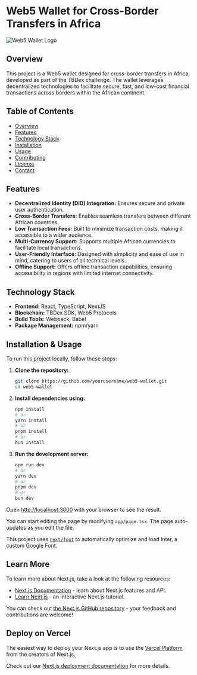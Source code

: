 # Web5 Wallet for Cross-Border Transfers in Africa

![Web5 Wallet Logo](./src/app/favicon.ico)

## Overview

This project is a Web5 wallet designed for cross-border transfers in Africa, developed as part of the TBDex challenge. The wallet leverages decentralized technologies to facilitate secure, fast, and low-cost financial transactions across borders within the African continent.

## Table of Contents

- [Overview](#overview)
- [Features](#features)
- [Technology Stack](#technology-stack)
- [Installation](#installation)
- [Usage](#usage)
- [Contributing](#contributing)
- [License](#license)
- [Contact](#contact)

## Features

- **Decentralized Identity (DID) Integration:** Ensures secure and private user authentication.
- **Cross-Border Transfers:** Enables seamless transfers between different African countries.
- **Low Transaction Fees:** Built to minimize transaction costs, making it accessible to a wider audience.
- **Multi-Currency Support:** Supports multiple African currencies to facilitate local transactions.
- **User-Friendly Interface:** Designed with simplicity and ease of use in mind, catering to users of all technical levels.
- **Offline Support:** Offers offline transaction capabilities, ensuring accessibility in regions with limited internet connectivity.

## Technology Stack

- **Frontend:** React, TypeScript, NextJS
- **Blockchain:** TBDex SDK, Web5 Protocols
- **Build Tools:** Webpack, Babel
- **Package Management:** npm/yarn

## Installation & Usage

To run this project locally, follow these steps:

1. **Clone the repository:**

   ```bash
   git clone https://github.com/yourusername/web5-wallet.git
   cd web5-wallet

2. **Install dependencies using:**

    ```bash
    npm install
    # or
    yarn install
    # or
    pnpm install
    # or
    bun install
    ```


3. **Run the development server:**

    ```bash
    npm run dev
    # or
    yarn dev
    # or
    pnpm dev
    # or
    bun dev
    ```

Open [http://localhost:3000](http://localhost:3000) with your browser to see the result.

You can start editing the page by modifying `app/page.tsx`. The page auto-updates as you edit the file.

This project uses [`next/font`](https://nextjs.org/docs/basic-features/font-optimization) to automatically optimize and load Inter, a custom Google Font.

## Learn More

To learn more about Next.js, take a look at the following resources:

- [Next.js Documentation](https://nextjs.org/docs) - learn about Next.js features and API.
- [Learn Next.js](https://nextjs.org/learn) - an interactive Next.js tutorial.

You can check out [the Next.js GitHub repository](https://github.com/vercel/next.js/) - your feedback and contributions are welcome!

## Deploy on Vercel

The easiest way to deploy your Next.js app is to use the [Vercel Platform](https://vercel.com/new?utm_medium=default-template&filter=next.js&utm_source=create-next-app&utm_campaign=create-next-app-readme) from the creators of Next.js.

Check out our [Next.js deployment documentation](https://nextjs.org/docs/deployment) for more details.
